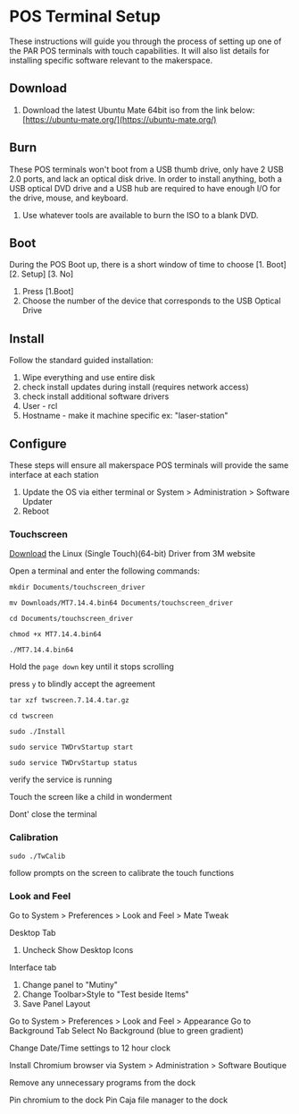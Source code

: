 POS Terminal Setup
=======================

These instructions will guide you through the process of setting up one of the PAR POS terminals with touch capabilities. It will also list details for installing specific software relevant to the makerspace.



## Download
1. Download the latest Ubuntu Mate 64bit iso from the link below:
[https://ubuntu-mate.org/](https://ubuntu-mate.org/)

## Burn
These POS terminals won't boot from a USB thumb drive, only have 2 USB 2.0 ports, and lack an optical disk drive. In order to install anything, both a USB optical DVD drive and a USB hub are required to have enough I/O for the drive, mouse, and keyboard.

1. Use whatever tools are available to burn the ISO to a blank DVD.

## Boot
During the POS Boot up, there is a short window of time to choose [1. Boot]  [2. Setup]  [3. No]

1. Press [1.Boot] 
2. Choose the number of the device that corresponds to the USB Optical Drive

## Install
Follow the standard guided installation:

1. Wipe everything and use entire disk
2. check install updates during install (requires network access)
3. check install additional software drivers
3. User - rcl
4. Hostname - make it machine specific ex: "laser-station"


## Configure
These steps will ensure all makerspace POS terminals will provide the same interface at each station

1. Update the OS via either terminal or System > Administration > Software Updater
2. Reboot

### Touchscreen
 [Download](http://solutions.3m.com/wps/portal/3M/en_US/Electronics_NA/Electronics/Tools_Support/Support/) the Linux (Single Touch)(64-bit) Driver from 3M website
 
 Open a terminal and enter the following commands:
 
 `mkdir Documents/touchscreen_driver`
 
 `mv Downloads/MT7.14.4.bin64 Documents/touchscreen_driver`

`cd Documents/touchscreen_driver`

`chmod +x MT7.14.4.bin64`

`./MT7.14.4.bin64`

Hold the `page down` key until it stops scrolling

press `y` to blindly accept the agreement

`tar xzf twscreen.7.14.4.tar.gz`

`cd twscreen`

`sudo ./Install`

`sudo service TWDrvStartup start`

`sudo service TWDrvStartup status`

verify the service is running

Touch the screen like a child in wonderment

Dont' close the terminal

### Calibration
`sudo ./TwCalib`

follow prompts on the screen to calibrate the touch functions


### Look and Feel
Go to System > Preferences > Look and Feel > Mate Tweak

Desktop Tab

1. Uncheck Show Desktop Icons

Interface tab

1. Change panel to "Mutiny"
2. Change Toolbar>Style to "Test beside Items"
3. Save Panel Layout

Go to System > Preferences > Look and Feel > Appearance
Go to Background Tab
Select No Background (blue to green gradient)

Change Date/Time settings to 12 hour clock

Install Chromium browser via System > Administration > Software Boutique

Remove any unnecessary programs from the dock

Pin chromium to the dock
Pin Caja file manager to the dock



